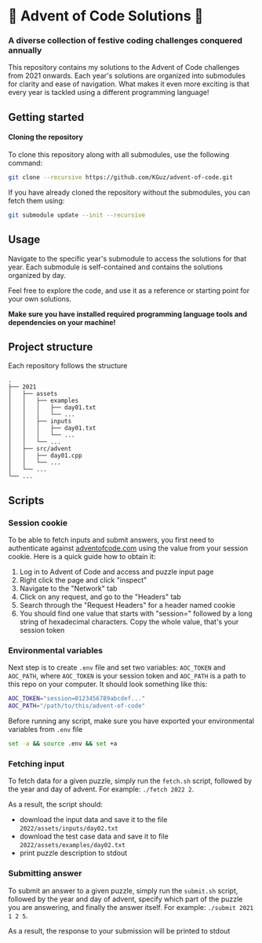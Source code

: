 # :christmas_tree: Advent of Code Solutions :rocket:
### A diverse collection of festive coding challenges conquered annually

This repository contains my solutions to the Advent of Code challenges from 2021 onwards. Each year's solutions are organized into submodules for clarity and ease of navigation. What makes it even more exciting is that every year is tackled using a different programming language!

## Getting started
#### Cloning the repository

To clone this repository along with all submodules, use the following command:
```sh
git clone --recursive https://github.com/KGuz/advent-of-code.git
```

If you have already cloned the repository without the submodules, you can fetch them using:
```sh
git submodule update --init --recursive
```

## Usage

Navigate to the specific year's submodule to access the solutions for that year. Each submodule is self-contained and contains the solutions organized by day.

Feel free to explore the code, and use it as a reference or starting point for your own solutions.

**Make sure you have installed required programming language tools and dependencies on your machine!**

## Project structure

Each repository follows the structure

```plaintext
.
├── 2021
│   ├── assets
│   │   ├── examples
│   │   │   ├── day01.txt
│   │   │   └── ...
│   │   ├── inputs
│   │   │   ├── day01.txt
│   │   │   └── ...
│   │   └── ...
│   ├── src/advent
│   │   ├── day01.cpp
│   │   └── ...
│   └── ...
└── ...
```

## Scripts
### Session cookie

To be able to fetch inputs and submit answers, you first need to authenticate against [adventofcode.com](https://adventofcode.com) using the value from your session cookie. Here is a quick guide how to obtain it:

1. Log in to Advent of Code and access and puzzle input page
2. Right click the page and click "inspect"
3. Navigate to the "Network" tab
4. Click on any request, and go to the "Headers" tab
5. Search through the "Request Headers" for a header named cookie
6. You should find one value that starts with "session=" followed by a long string of hexadecimal characters. Copy the whole value, that's your session token

### Environmental variables

Next step is to create `.env` file and set two variables: `AOC_TOKEN` and `AOC_PATH`, where `AOC_TOKEN` is your session token and `AOC_PATH` is a path to this repo on your computer. It should look something like this:
```sh
AOC_TOKEN="session=0123456789abcdef..."
AOC_PATH="/path/to/this/advent-of-code"
```

Before running any script, make sure you have exported your environmental variables from `.env` file
```sh
set -a && source .env && set +a
```

### Fetching input

To fetch data for a given puzzle, simply run the `fetch.sh` script, followed by the year and day of advent. For example: `./fetch 2022 2`.

As a result, the script should:
* download the input data and save it to the file `2022/assets/inputs/day02.txt`
* download the test case data and save it to file `2022/assets/examples/day02.txt`
* print puzzle description to stdout


### Submitting answer

To submit an answer to a given puzzle, simply run the `submit.sh` script, followed by the year and day of advent, specify which part of the puzzle you are answering, and finally the answer itself. For example: `./submit 2021 1 2 5`.

As a result, the response to your submission will be printed to stdout
